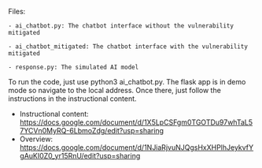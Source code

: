 Files:

    - ai_chatbot.py: The chatbot interface without the vulnerability mitigated
    
    - ai_chatbot_mitigated: The chatbot interface with the vulnerability mitigated
    
    - response.py: The simulated AI model

To run the code, just use python3 ai_chatbot.py. The flask app is in demo mode so navigate to the local address. Once there, just follow the instructions in the instructional content.

- Instructional content: https://docs.google.com/document/d/1X5LpCSFgm0TGOTDu97whTaL57YCVn0MyRQ-6LbmoZdg/edit?usp=sharing
- Overview: https://docs.google.com/document/d/1NJiaRjvuNJQgsHxXHPlhJeykvfYgAuKI0Z0_yr15RnU/edit?usp=sharing
